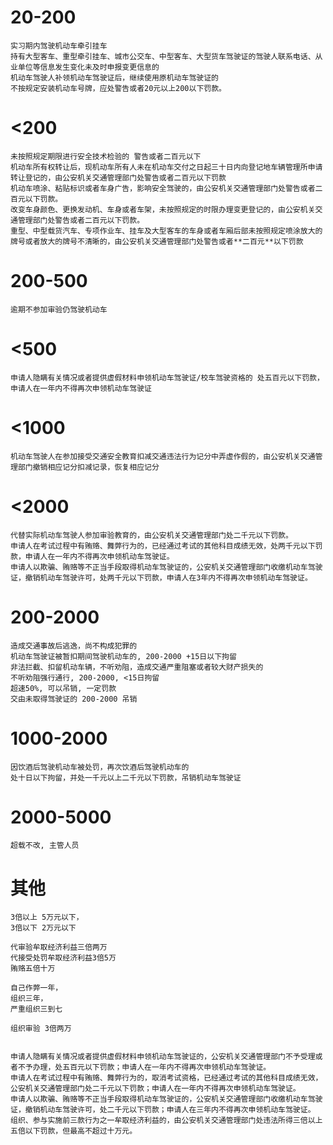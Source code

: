# 20-200  
	实习期内驾驶机动车牵引挂车  
	持有大型客车、重型牵引挂车、城市公交车、中型客车、大型货车驾驶证的驾驶人联系电话、从业单位等信息发生变化未及时申报变更信息的  
	机动车驾驶人补领机动车驾驶证后，继续使用原机动车驾驶证的  
	不按规定安装机动车号牌，应处警告或者20元以上200以下罚款。  
	  
# <200  
	未按照规定期限进行安全技术检验的 警告或者二百元以下  
	机动车所有权转让后，现机动车所有人未在机动车交付之日起三十日内向登记地车辆管理所申请转让登记的，由公安机关交通管理部门处警告或者二百元以下罚款  
	机动车喷涂、粘贴标识或者车身广告，影响安全驾驶的，由公安机关交通管理部门处警告或者二百元以下罚款。  
	改变车身颜色、更换发动机、车身或者车架，未按照规定的时限办理变更登记的，由公安机关交通管理部门处警告或者二百元以下罚款。  
	重型、中型载货汽车、专项作业车、挂车及大型客车的车身或者车厢后部未按照规定喷涂放大的牌号或者放大的牌号不清晰的，由公安机关交通管理部门处警告或者**二百元**以下罚款  
	  
# 200-500  
	逾期不参加审验仍驾驶机动车  
  
# <500  
	申请人隐瞒有关情况或者提供虚假材料申领机动车驾驶证/校车驾驶资格的 处五百元以下罚款，申请人在一年内不得再次申领机动车驾驶证  
  
# <1000
	机动车驾驶人在参加接受交通安全教育扣减交通违法行为记分中弄虚作假的，由公安机关交通管理部门撤销相应记分扣减记录，恢复相应记分  
  
# <2000  
	代替实际机动车驾驶人参加审验教育的，由公安机关交通管理部门处二千元以下罚款。  
	申请人在考试过程中有贿赂、舞弊行为的，已经通过考试的其他科目成绩无效，处两千元以下罚款，申请人在一年内不得再次申领机动车驾驶证。  
	申请人以欺骗、贿赂等不正当手段取得机动车驾驶证的，公安机关交通管理部门收缴机动车驾驶证，撤销机动车驾驶许可，处两千元以下罚款，申请人在3年内不得再次申领机动车驾驶证。  
  
# 200-2000
	造成交通事故后逃逸，尚不构成犯罪的  
	机动车驾驶证被暂扣期间驾驶机动车的, 200-2000 +15日以下拘留  
	非法拦截、扣留机动车辆，不听劝阻，造成交通严重阻塞或者较大财产损失的  
	不听劝阻强行通行, 200-2000, <15日拘留
	超速50%, 可以吊销, 一定罚款
	交由未取得驾驶证的 200-2000 吊销
    
# 1000-2000
	因饮酒后驾驶机动车被处罚，再次饮酒后驾驶机动车的  
	处十日以下拘留，并处一千元以上二千元以下罚款，吊销机动车驾驶证   

# 2000-5000
	超载不改, 主管人员

# 其他  
	3倍以上 5万元以下，  
	3倍以下 2万元以下  
  
	代审验牟取经济利益三倍两万   
	代接受处罚牟取经济利益3倍5万  
	贿赂五倍十万  
  
	自己作弊一年，  
	组织三年，  
	严重组织三到七  
    
	组织审验 3倍两万


	申请人隐瞒有关情况或者提供虚假材料申领机动车驾驶证的，公安机关交通管理部门不予受理或者不予办理，处五百元以下罚款；申请人在一年内不得再次申领机动车驾驶证。
	申请人在考试过程中有贿赂、舞弊行为的，取消考试资格，已经通过考试的其他科目成绩无效，公安机关交通管理部门处二千元以下罚款；申请人在一年内不得再次申领机动车驾驶证。
	申请人以欺骗、贿赂等不正当手段取得机动车驾驶证的，公安机关交通管理部门收缴机动车驾驶证，撤销机动车驾驶许可，处二千元以下罚款；申请人在三年内不得再次申领机动车驾驶证。
	组织、参与实施前三款行为之一牟取经济利益的，由公安机关交通管理部门处违法所得三倍以上五倍以下罚款，但最高不超过十万元。